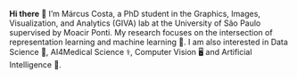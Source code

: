 **Hi there** 👋 I’m Márcus Costa, a PhD student in the Graphics, Images, Visualization, and Analytics (GIVA) lab  at the University of São Paulo supervised by Moacir Ponti. My research focuses on the intersection of representation learning and machine learning 🤖.  I am also interested in Data Science 🎲, AI4Medical Science ⚕️, Computer Vision 🖥️ and Artificial Intelligence 🧠.
